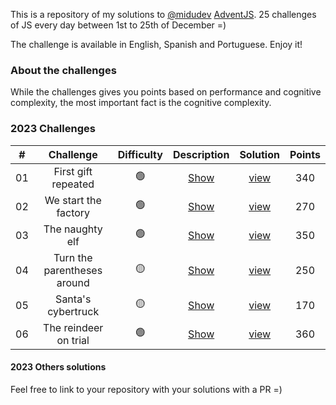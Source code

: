 This is a repository of my solutions to [@midudev](https://midu.dev) [AdventJS](https://adventjs.dev). 25 challenges of JS every day between 1st to 25th of December =)

The challenge is available in English, Spanish and Portuguese. Enjoy it!

### About the challenges

While the challenges gives you points based on performance and cognitive complexity, the most important fact is the cognitive complexity.

### 2023 Challenges

|  #  |                Challenge                 | Difficulty |                   Description                   | Solution | Points
| :-: | :--------------------------------------: | :------------: | :---------------------------------------------: | :----: | :------:
| 01  |   First gift repeated    |       🟢       | [Show](https://adventjs.dev/challenges/2023/1)  | [view](2023/01-b.js) |   340
| 02  |  We start the factory  |       🟢       | [Show](https://adventjs.dev/challenges/2023/2)  | [view](2023/02.js) |   270
| 03  |  The naughty elf |       🟢       | [Show](https://adventjs.dev/challenges/2023/3)  | [view](2023/03.js) |   350
| 04  |  Turn the parentheses around |       🟡       | [Show](https://adventjs.dev/challenges/2023/4)  | [view](2023/04-c.js) |   250
| 05  |  Santa's cybertruck |       🟡      | [Show](https://adventjs.dev/challenges/2023/5)  | [view](2023/05-c.js) |   170
| 06  |  The reindeer on trial |       🟢     | [Show](https://adventjs.dev/challenges/2023/6)  | [view](2023/06.js) |   360


#### 2023 Others solutions

Feel free to link to your repository with your solutions with a PR =)

